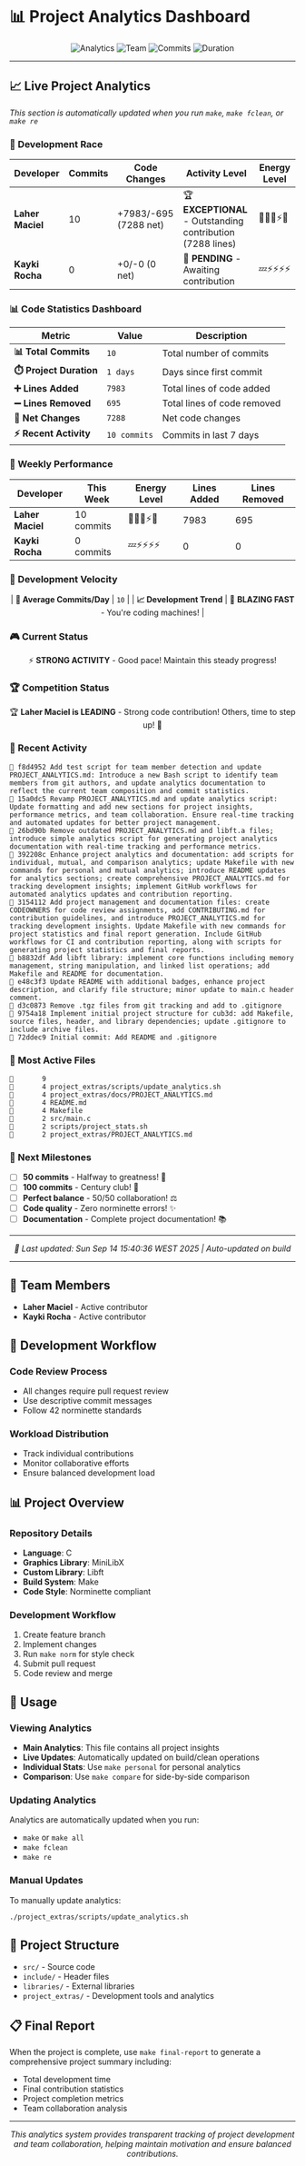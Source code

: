 # 📊 Project Analytics Dashboard

<div align="center">

![Analytics](https://img.shields.io/badge/Analytics-Live-brightgreen?style=for-the-badge)
![Team](https://img.shields.io/badge/Team-2_Members-blue?style=for-the-badge)
![Commits](https://img.shields.io/badge/Commits-10-orange?style=for-the-badge)
![Duration](https://img.shields.io/badge/Duration-1_Days-purple?style=for-the-badge)

</div>

---

## 📈 Live Project Analytics

*This section is automatically updated when you run `make`, `make fclean`, or `make re`*

<!-- PROJECT_ANALYTICS -->

### 🏁 Development Race

| Developer | Commits | Code Changes | Activity Level | Energy Level |
|-----------|---------|--------------|----------------|--------------|
| **Laher Maciel** | 10 | +7983/-695 (7288 net) | 🏆 **EXCEPTIONAL** - Outstanding contribution (7288 lines) | 🚀🔥💯⚡🎯 |
| **Kayki Rocha** | 0 | +0/-0 (0 net) | 📝 **PENDING** - Awaiting contribution | 💤⚡⚡⚡⚡ |

### 📊 Code Statistics Dashboard

<div align="center">

| Metric | Value | Description |
|--------|-------|-------------|
| **📊 Total Commits** | `10` | Total number of commits |
| **⏱️ Project Duration** | `1 days` | Days since first commit |
| **➕ Lines Added** | `7983` | Total lines of code added |
| **➖ Lines Removed** | `695` | Total lines of code removed |
| **🔄 Net Changes** | `7288` | Net code changes |
| **⚡ Recent Activity** | `10 commits` | Commits in last 7 days |

</div>

### 🎯 Weekly Performance

| Developer | This Week | Energy Level | Lines Added | Lines Removed |
|-----------|-----------|--------------|-------------|---------------|
| **Laher Maciel** | 10 commits | 🚀🔥💯⚡🎯 | 7983 | 695 |
| **Kayki Rocha** | 0 commits | 💤⚡⚡⚡⚡ | 0 | 0 |

### 🚀 Development Velocity

<div align="center">

| **📅 Average Commits/Day** | `10` |
| **📈 Development Trend** | 🚀 **BLAZING FAST** - You're coding machines! |

</div>


### 🎮 Current Status

<div align="center">

⚡ **STRONG ACTIVITY** - Good pace! Maintain this steady progress!

</div>

### 🏆 Competition Status

<div align="center">

🏆 **Laher Maciel is LEADING** - Strong code contribution! Others, time to step up! 🎯

</div>

### 📝 Recent Activity

```text
🔹 f8d4952 Add test script for team member detection and update PROJECT_ANALYTICS.md: Introduce a new Bash script to identify team members from git authors, and update analytics documentation to reflect the current team composition and commit statistics.
🔹 15a0dc5 Revamp PROJECT_ANALYTICS.md and update analytics script: Update formatting and add new sections for project insights, performance metrics, and team collaboration. Ensure real-time tracking and automated updates for better project management.
🔹 26bd90b Remove outdated PROJECT_ANALYTICS.md and libft.a files; introduce simple analytics script for generating project analytics documentation with real-time tracking and performance metrics.
🔹 392208c Enhance project analytics and documentation: add scripts for individual, mutual, and comparison analytics; update Makefile with new commands for personal and mutual analytics; introduce README updates for analytics sections; create comprehensive PROJECT_ANALYTICS.md for tracking development insights; implement GitHub workflows for automated analytics updates and contribution reporting.
🔹 3154112 Add project management and documentation files: create CODEOWNERS for code review assignments, add CONTRIBUTING.md for contribution guidelines, and introduce PROJECT_ANALYTICS.md for tracking development insights. Update Makefile with new commands for project statistics and final report generation. Include GitHub workflows for CI and contribution reporting, along with scripts for generating project statistics and final reports.
🔹 b8832df Add libft library: implement core functions including memory management, string manipulation, and linked list operations; add Makefile and README for documentation.
🔹 e48c3f3 Update README with additional badges, enhance project description, and clarify file structure; minor update to main.c header comment.
🔹 d3c0873 Remove .tgz files from git tracking and add to .gitignore
🔹 9754a18 Implement initial project structure for cub3d: add Makefile, source files, header, and library dependencies; update .gitignore to include archive files.
🔹 72ddec9 Initial commit: Add README and .gitignore
```

### 📁 Most Active Files

```text
📄       9 
📄       4 project_extras/scripts/update_analytics.sh
📄       4 project_extras/docs/PROJECT_ANALYTICS.md
📄       4 README.md
📄       4 Makefile
📄       2 src/main.c
📄       2 scripts/project_stats.sh
📄       2 project_extras/PROJECT_ANALYTICS.md
```

### 🎯 Next Milestones

- [ ] **50 commits** - Halfway to greatness! 🎯
- [ ] **100 commits** - Century club! 💯
- [ ] **Perfect balance** - 50/50 collaboration! ⚖️
- [ ] **Code quality** - Zero norminette errors! ✨
- [ ] **Documentation** - Complete project documentation! 📚

---

<div align="center">

*🔄 Last updated: Sun Sep 14 15:40:36 WEST 2025 | Auto-updated on build*

</div>

<!-- END_ANALYTICS -->

---

## 👥 Team Members

- **Laher Maciel** - Active contributor
- **Kayki Rocha** - Active contributor

## 🔧 Development Workflow

### Code Review Process
- All changes require pull request review
- Use descriptive commit messages
- Follow 42 norminette standards

### Workload Distribution
- Track individual contributions
- Monitor collaborative efforts
- Ensure balanced development load

## 📊 Project Overview

### Repository Details
- **Language**: C
- **Graphics Library**: MiniLibX
- **Custom Library**: Libft
- **Build System**: Make
- **Code Style**: Norminette compliant

### Development Workflow
1. Create feature branch
2. Implement changes
3. Run `make norm` for style check
4. Submit pull request
5. Code review and merge

## 📖 Usage

### Viewing Analytics
- **Main Analytics**: This file contains all project insights
- **Live Updates**: Automatically updated on build/clean operations
- **Individual Stats**: Use `make personal` for personal analytics
- **Comparison**: Use `make compare` for side-by-side comparison

### Updating Analytics
Analytics are automatically updated when you run:
- `make` or `make all`
- `make fclean`
- `make re`

### Manual Updates
To manually update analytics:
```bash
./project_extras/scripts/update_analytics.sh
```

## 📁 Project Structure

- `src/` - Source code
- `include/` - Header files
- `libraries/` - External libraries
- `project_extras/` - Development tools and analytics

## 📋 Final Report

When the project is complete, use `make final-report` to generate a comprehensive project summary including:
- Total development time
- Final contribution statistics
- Project completion metrics
- Team collaboration analysis

---

<div align="center">

*This analytics system provides transparent tracking of project development and team collaboration, helping maintain motivation and ensure balanced contributions.*

</div>
